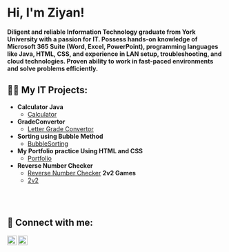 
<h1>Hi, I'm Ziyan! </h1>

<b>Diligent and reliable Information Technology graduate from York University with a passion for IT. Possess hands-on knowledge of Microsoft 365 Suite (Word, Excel, PowerPoint), programming languages like Java, HTML, CSS, and experience in LAN setup, troubleshooting, and cloud technologies. Proven ability to work in fast-paced environments and solve problems efficiently.</b>
</br>

<h2>👨‍💻 My IT Projects:</h2>

- <b>Calculator Java</b>
  - [Calculator](https://github.com/Ziyanqs/Calculator)
- <b>GradeConvertor</b>
  - [Letter Grade Convertor](https://github.com/Ziyanqs/GradeConvertor)
- <b>Sorting using Bubble Method</b>
  - [BubbleSorting](https://github.com/Ziyanqs/BubbleSorting)
- <b>My Portfolio practice Using HTML and CSS</b>
  - [Portfolio](https://github.com/Ziyanqs/MyPortfolio)
- <b>Reverse Number Checker</b>
  - [Reverse Number Checker](https://github.com/Ziyanqs/ReverseNumber)
 <b>2v2 Games</b>
  - [2v2](https://github.com/Ziyanqs/2v2)

</br>
</br>
<h2> 🤳 Connect with me:</h2>

[<img align="left" alt="JoshMadakor | LinkedIn" width="22px" src="https://cdn.jsdelivr.net/npm/simple-icons@v3/icons/linkedin.svg" />][linkedin]
[<img align="left" alt="JoshMadakor | Instagram" width="22px" src="https://cdn.jsdelivr.net/npm/simple-icons@v3/icons/instagram.svg" />][instagram]

[instagram]: https://www.instagram.com/ziyan_qs_/
[linkedin]: https://linkedin.com/in/ziyan-siddiqui-bb9752240

<!--
**joshmadakor1/joshmadakor1** is a ✨ _special_ ✨ repository because its `README.md` (this file) appears on your GitHub profile.

Here are some ideas to get you started:

- 🔭 I’m currently working on ...
- 🌱 I’m currently learning ...
- 👯 I’m looking to collaborate on ...
- 🤔 I’m looking for help with ...
- 💬 Ask me about ...
- 📫 How to reach me: ...
- 😄 Pronouns: ...
- ⚡ Fun fact: ...
-->
